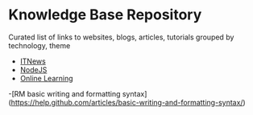 # Knowledge Base Repository
Curated list of links to websites, blogs, articles, tutorials grouped by technology, theme

- [ITNews](docs/ITNEWS.md)
- [NodeJS](docs/NODEJS.md)
- [Online Learning](docs/ONLINE_LEARNING)

-[RM basic writing and formatting syntax] (https://help.github.com/articles/basic-writing-and-formatting-syntax/)